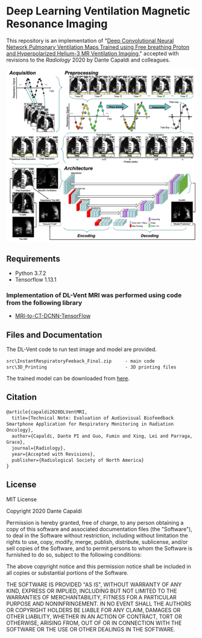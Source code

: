 # Deep Learning Ventilation Magnetic Resonance Imaging

This repository is an implementation of "[Deep Convolutional Neural Network Pulmonary Ventilation Maps Trained using Free breathing Proton and Hyperpolarized Helium-3 MR Ventilation Imaging.](https://github.com/capaldid/DLMRI/)" accepted with revisions to  the _Radiology_ 2020 by Dante Capaldi and colleagues.

![DL-Vent MRI](https://github.com/capaldid/DLMRI/blob/master/DLVentFigure.png)

## Requirements

- Python 3.7.2
- Tensorflow 1.13.1

### Implementation of DL-Vent MRI was performed using code from the following library
- [MRI-to-CT-DCNN-TensorFlow](https://github.com/ChengBinJin/MRI-to-CT-DCNN-TensorFlow)

## Files and Documentation

The DL-Vent code to run test image and model are provided.

```
src\InstantRespiratoryFeeback_Final.zip     - main code
src\3D_Printing                             - 3D printing files
```

The trained model can be downloaded from [here](https://github.com/capaldid/DLMRI/).

## Citation

```
@article{capaldi2020DLVentMRI,
  title={Technical Note: Evaluation of Audiovisual Biofeedback Smartphone Application for Respiratory Monitoring in Radiation Oncology},
  author={Capaldi, Dante PI and Guo, Fumin and Xing, Lei and Parraga, Grace},
  journal={Radiology},
  year={Accepted with Revisions},
  publisher={Radiological Society of North America}
}
```

## License

MIT License

Copyright 2020 Dante Capaldi

Permission is hereby granted, free of charge, to any person obtaining a copy of this software and associated documentation files (the "Software"), to deal in the Software without restriction, including without limitation the rights to use, copy, modify, merge, publish, distribute, sublicense, and/or sell copies of the Software, and to permit persons to whom the Software is furnished to do so, subject to the following conditions:

The above copyright notice and this permission notice shall be included in all copies or substantial portions of the Software.

THE SOFTWARE IS PROVIDED "AS IS", WITHOUT WARRANTY OF ANY KIND, EXPRESS OR IMPLIED, INCLUDING BUT NOT LIMITED TO THE WARRANTIES OF MERCHANTABILITY, FITNESS FOR A PARTICULAR PURPOSE AND NONINFRINGEMENT. IN NO EVENT SHALL THE AUTHORS OR COPYRIGHT HOLDERS BE LIABLE FOR ANY CLAIM, DAMAGES OR OTHER LIABILITY, WHETHER IN AN ACTION OF CONTRACT, TORT OR OTHERWISE, ARISING FROM, OUT OF OR IN CONNECTION WITH THE SOFTWARE OR THE USE OR OTHER DEALINGS IN THE SOFTWARE.
